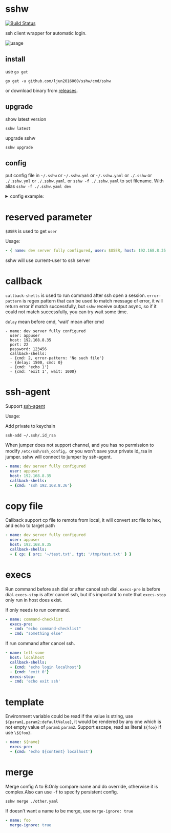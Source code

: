 # sshw

[![Build Status](https://travis-ci.org/ljun20160606/sshw.svg?branch=master)](https://travis-ci.org/ljun20160606/sshw)

ssh client wrapper for automatic login.

![usage](./assets/sshw-demo.gif)

## install

use `go get`

```
go get -u github.com/ljun2016060/sshw/cmd/sshw
```

or download binary from [releases](//github.com/ljun20160606/sshw/releases).

## upgrade

show latest version

```shell
sshw latest
```

upgrade sshw

```shell
sshw upgrade
```

## config

put config file in `~/.sshw` or `~/.sshw.yml` or `~/.sshw.yaml` or `./.sshw` or `./.sshw.yml` or `./.sshw.yaml`.
or `sshw -f ./.sshw.yaml` to set filename. With alias `sshw -f ./.sshw.yaml dev` 

<details>
    <summary>config example:</summary>

```yaml
- { name: dev server fully configured, user: appuser, host: 192.168.8.35, port: 22, password: 123456 }
- { name: dev server with key path, user: appuser, host: 192.168.8.35, port: 22, keypath: /root/.ssh/id_rsa }
- { name: dev server with passphrase key, user: appuser, host: 192.168.8.35, port: 22, keypath: /root/.ssh/id_rsa, passphrase: abcdefghijklmn}
- { name: dev server without port, user: appuser, host: 192.168.8.35 }
- { name: dev server without user, host: 192.168.8.35 }
- { name: dev server without password, host: 192.168.8.35 }
- { name: ⚡️ server with emoji name, host: 192.168.8.35 }
- { name: server with alias, alias: dev, host: 192.168.8.35 }
- name: server with jump
  user: appuser
  host: 192.168.8.35
  port: 22
  password: 123456
  jump:
  - user: appuser
    host: 192.168.8.36
    port: 2222


# server group 1
- name: server group 1
  children:
  - { name: server 1, user: root, host: 192.168.1.2 }
  - { name: server 2, user: root, host: 192.168.1.3 }
  - { name: server 3, user: root, host: 192.168.1.4 }

# server group 2
- name: server group 2
  children:
  - { name: server 1, user: root, host: 192.168.2.2 }
  - { name: server 2, user: root, host: 192.168.3.3 }
  - { name: server 3, user: root, host: 192.168.4.4 }
```
</details>

# reserved parameter

`$USER` is used to get `user`

Usage:

```yaml
- { name: dev server fully configured, user: $USER, host: 192.168.8.35 }
```



sshw will use current-user to ssh server

# callback

`callback-shells` is used to run command after ssh open a session. `error-pattern` is regex pattern that
can be used to match message of error, it will return error if match successfully,
but `sshw` receive output async, so if it could not match successfully, you can try wait some time.

`delay` mean before cmd, 'wait' mean after cmd

```
- name: dev server fully configured
  user: appuser
  host: 192.168.8.35
  port: 22
  password: 123456
  callback-shells:
  - {cmd: 2, error-pattern: 'No such file'}
  - {delay: 1500, cmd: 0}
  - {cmd: 'echo 1'}
  - {cmd: 'exit 1', wait: 1000}
```

# ssh-agent

Support [ssh-agent](https://en.wikipedia.org/wiki/Ssh-agent)

Usage:

Add private to keychain

```shell
ssh-add ~/.ssh/.id_rsa
```

When jumper does not support channel, and you has no permission to modify `/etc/ssh/ssh_config`，or you won't save your private id_rsa in jumper. sshw will connect to jumper by ssh-agent.

```yaml
- name: dev server fully configured
  user: appuser
  host: 192.168.8.35
  callback-shells:
  - {cmd: 'ssh 192.168.8.36'}
```

# copy file

Callback support cp file to remote from local, it will convert src file to hex, and echo to target path

```yaml
- name: dev server fully configured
  user: appuser
  host: 192.168.8.35
  callback-shells:
  - { cp: { src: '~/test.txt', tgt: '/tmp/test.txt' } }
```

# execs

Run command before ssh dial or after cancel ssh dial. `execs-pre` is before dial. `execs-stop` is after cancel ssh,
but it's important to note that `execs-stop` only run in host does exist.

If only needs to run command.

```yaml
- name: command-checklist
  execs-pre:
  - cmd: "echo command-checklist"
  - cmd: "something else" 
```

If run command after cancel ssh.

```yaml
- name: tell-some
  host: localhost
  callback-shells:
  - {cmd: 'echo login localhost'}
  - {cmd: 'exit 0'}
  execs-stop:
  - cmd: 'echo exit ssh'
```

# template

Environment variable could be read if the value is string, use `${param1,param2:defaultValue}`, it would be rendered by any one which is not empty value of `param1` `param2`.
Support escape, read as literal `${foo}` if use `\${foo}`.

```yaml
- name: ${name}
  execs-pre:
  - {cmd: 'echo ${content} localhost'}
```

# merge

Merge config A to B.Only compare name and do override, otherwise it is complex.Also can use `-f` to specify persistent config.

```shell
sshw merge ./other.yaml
```

If doesn't want a name to be merge, use `merge-ignore: true`

```yaml
- name: foo
  merge-ignore: true
```
